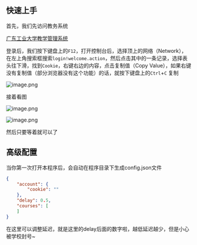 ## 快速上手

首先，我们先访问教务系统

[广东工业大学教学管理系统](https://jxfw.gdut.edu.cn/)

登录后，我们按下键盘上的`F12`，打开控制台后，选择顶上的网络（Network），在左上角搜索框搜索`login!welcome.action`，然后点击其中的一条记录，选择表头往下滑，找到`Cookie`，右键右边的内容，点击复制值（Copy Value），如果右键没有复制值（部分浏览器没有这个功能）的话，就按下键盘上的`Ctrl`+`C` 复制

![image.png](https://flowus.cn/preview/022e1599-a3e0-40d5-ae4c-8caa4a18bb6c)

接着看图

![image.png](https://flowus.cn/preview/c8db7ec3-9238-45e2-baf3-d9f9a7e815f5)

![image.png](https://flowus.cn/preview/71cf8ff4-a7fc-45d1-9d8c-8be7a9e9df2e)

然后只要等着就可以了

## 高级配置

当你第一次打开本程序后，会自动在程序目录下生成config.json文件

```JSON
{
    "account": {
        "cookie": ""
    },
    "delay": 0.5,
    "courses": [
    ]
}
```


在这里可以调整延迟，就是这里的delay后面的数字啦，越低延迟越少，但是小心被学校封号~




